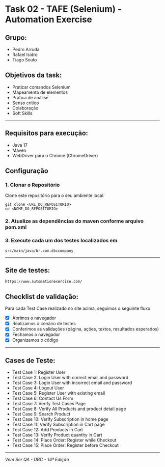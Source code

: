 # Task 02 - TAFE (Selenium) - Automation Exercise

## Grupo:
- Pedro Arruda
- Rafael Isidro
- Tiago Souto

## Objetivos da task:
- Praticar comandos Selenium
- Mapeamento de elementos
- Prática de análise
- Senso crítico
- Colaboração
- Soft Skills
---
## Requisitos para execução:
- Java 17
- Maven
- WebDriver para o Chrome (ChromeDriver)

## Configuração

### 1. Clonar o Repositório

Clone este repositório para o seu ambiente local:

```
git clone <URL_DO_REPOSITORIO>
cd <NOME_DO_REPOSITORIO>
```
### 2. Atualize as dependências do maven conforme arquivo pom.xml 
### 3. Execute cada um dos testes localizados em 
```src/main/java/br.com.dbccompany```
 
---

## Site de testes: 
```https://www.automationexercise.com/```


## Checklist de validação:
Para cada Test Case realizado no site acima, seguimos o seguinte fluxo:
- [X] Abrimos o navegador
- [X] Realizamos o cenário de testes
- [X] Conferimos as validações (página, ações, textos, resultados esperados)
- [X] Fechamos o navegador
- [X] Organizamos o código

---

## Cases de Teste:
- Test Case 1: Register User
- Test Case 2: Login User with correct email and password
- Test Case 3: Login User with incorrect email and password
- Test Case 4: Logout User
- Test Case 5: Register User with existing email
- Test Case 6: Contact Us Form
- Test Case 7: Verify Test Cases Page
- Test Case 8: Verify All Products and product detail page
- Test Case 9: Search Product
- Test Case 10: Verify Subscription in home page
- Test Case 11: Verify Subscription in Cart page
- Test Case 12: Add Products in Cart
- Test Case 13: Verify Product quantity in Cart
- Test Case 14: Place Order: Register while Checkout
- Test Case 15: Place Order: Register before Checkout
---

_Vem Ser QA - DBC - 14ª Edição_